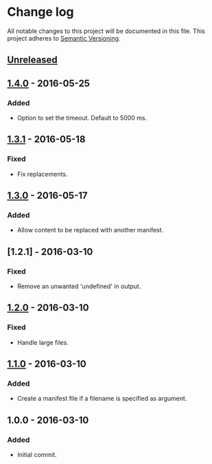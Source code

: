 # Change log

All notable changes to this project will be documented in this file.
This project adheres to [Semantic Versioning](http://semver.org/).

## [Unreleased]

## [1.4.0] - 2016-05-25
### Added
  - Option to set the timeout. Default to 5000 ms.

## [1.3.1] - 2016-05-18
### Fixed
  - Fix replacements.

## [1.3.0] - 2016-05-17
### Added
  - Allow content to be replaced with another manifest.

## [1.2.1] - 2016-03-10
### Fixed
  - Remove an unwanted 'undefined' in output.

## [1.2.0] - 2016-03-10
### Fixed
  - Handle large files.

## [1.1.0] - 2016-03-10
### Added
  - Create a manifest file if a filename is specified as argument.

## 1.0.0 - 2016-03-10
### Added
  - Initial commit.


[Unreleased]: https://github.com/cr0cK/rev-data/compare/1.4.0...HEAD
[1.4.0]: https://github.com/cr0cK/rev-data/compare/1.3.1...1.4.0
[1.3.1]: https://github.com/cr0cK/rev-data/compare/1.3.0...1.3.1
[1.3.0]: https://github.com/cr0cK/rev-data/compare/1.2.0...1.3.0
[1.2.0]: https://github.com/cr0cK/rev-data/compare/1.1.0...1.2.0
[1.1.0]: https://github.com/cr0cK/rev-data/compare/1.0.0...1.1.0
